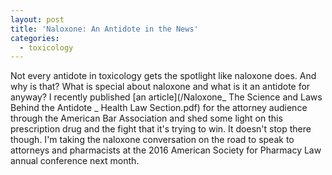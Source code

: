 ```yaml
---
layout: post
title: 'Naloxone: An Antidote in the News'
categories:
  - toxicology
---
```


Not every antidote in toxicology gets the spotlight like naloxone does. And why is that? What is special about naloxone and what is it an antidote for anyway? I recently published [an article](/Naloxone_ The Science and Laws Behind the Antidote _ Health Law Section.pdf) for the attorney audience through the American Bar Association and shed some light on this prescription drug and the fight that it's trying to win. It doesn't stop there though. I'm taking the naloxone conversation on the road to speak to attorneys and pharmacists at the 2016 American Society for Pharmacy Law annual conference next month.&nbsp;